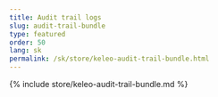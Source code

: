 ```yaml
---
title: Audit trail logs
slug: audit-trail-bundle
type: featured
order: 50
lang: sk
permalink: /sk/store/keleo-audit-trail-bundle.html
---
```


{% include store/keleo-audit-trail-bundle.md %}
